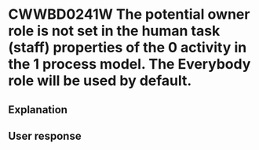 # CWWBD0241W The potential owner role is not set in the human task (staff) properties of the 0 activity in the 1 process model. The Everybody role will be used by default.

## Explanation

## User response